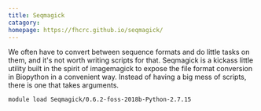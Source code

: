 ```yaml
---
title: Seqmagick
catagory:  
homepage: https://fhcrc.github.io/seqmagick/
---
```

We often have to convert between sequence formats and do little tasks on them, and it's not worth writing scripts for that. Seqmagick is a kickass little utility built in the spirit of imagemagick to expose the file format conversion in Biopython in a convenient way. Instead of having a big mess of scripts, there is one that takes arguments.
```
module load Seqmagick/0.6.2-foss-2018b-Python-2.7.15
```
